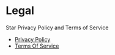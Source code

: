 # Legal
Star Privacy Policy and Terms of Service
- [Privacy Policy](https://github.com/stardiscordbot/legal/blob/main/Privacy.md)
- [Terms Of Service](https://github.com/stardiscordbot/legal/blob/main/TOS.md)
